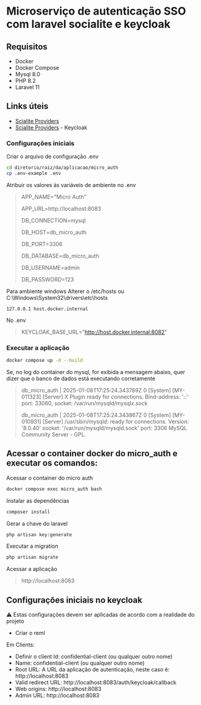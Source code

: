 # Microserviço de autenticação SSO com laravel socialite e keycloak

## Requisitos
- Docker
- Docker Compose
- Mysql 8.0
- PHP 8.2
- Laravel 11

## Links úteis
- [Scialite Providers](https://socialiteproviders.com/about/)
- [Scialite Providers](https://socialiteproviders.com/Keycloak/) - Keycloak

### Configurações iniciais
Criar o arquivo de configuração .env
```sh
cd diretorio/raiz/da/aplicacao/micro_auth
cp .env-example .env
```

Atribuir os valores às variáveis de ambiente no .env

> APP_NAME="Micro Auth"
>
> APP_URL=http://localhost:8083
>
> DB_CONNECTION=mysql
>
> DB_HOST=db_micro_auth
>
> DB_PORT=3306
>
> DB_DATABASE=db_micro_auth
>
> DB_USERNAME=admin
>
> DB_PASSWORD=123

Para ambiente windows
Alterer o /etc/hosts ou C:\Windows\System32\drivers\etc\hosts
```
127.0.0.1 host.docker.internal
```
No .env
> KEYCLOAK_BASE_URL="http://host.docker.internal:8082"

### Executar a aplicação
```sh
docker compose up -d --build
```

Se, no log do container do mysql, for exibida a mensagem abaixo, quer dizer que o banco de dados está executando corretamente

> db_micro_auth     | 2025-01-08T17:25:24.343789Z 0 [System] [MY-011323] [Server] X Plugin ready for connections. Bind-address: '::' port: 33060, socket: /var/run/mysqld/mysqlx.sock
>
> db_micro_auth     | 2025-01-08T17:25:24.343867Z 0 [System] [MY-010931] [Server] /usr/sbin/mysqld: ready for connections. Version: '8.0.40'  socket: '/var/run/mysqld/mysqld.sock'  port: 3306  MySQL Community Server - GPL.

## Acessar o container docker do micro_auth e executar os comandos:
Acessar o container do micro auth
```sh
docker compose exec micro_auth bash
```

Instalar as dependências
```sh
composer install
```

Gerar a chave do laravel
```sh
php artisan key:generate
```

Executar a migration
```sh
php artisan migrate
```

Acessar a aplicação
> http://localhost:8083

## Configurações iniciais no keycloak

⚠️ Estas configurações devem ser aplicadas de acordo com a realidade do projeto

- Criar o reml

Em Clients:
- Definir o client Id: confidential-client (ou qualquer outro nome)
- Name: confidential-client (ou qualquer outro nome)
- Root URL: A URL da aplicação de autenticação, neste caso é: http://localhost:8083
- Valid redirect URL: http://localhost:8083/auth/keycloak/callback
- Web origins: http://localhost:8083
- Admin URL: http://localhost:8083


